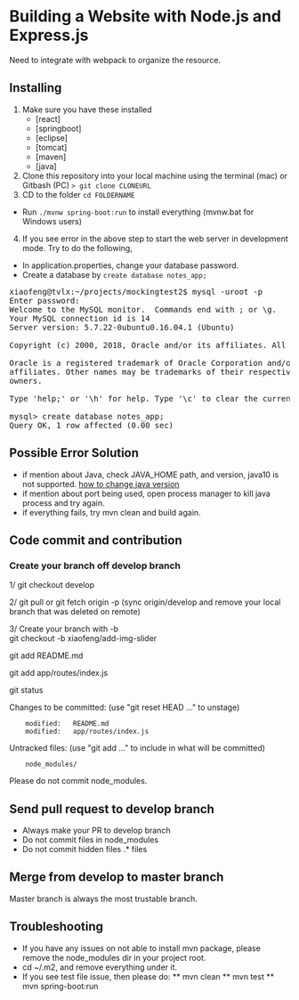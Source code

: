 # Building a Website with Node.js and Express.js
Need to integrate with webpack to organize the resource.

## Installing
1. Make sure you have these installed
	- [react]
	- [springboot]
	- [eclipse]
	- [tomcat]
    - [maven]
    - [java]
2. Clone this repository into your local machine using the terminal (mac) or Gitbash (PC) `> git clone CLONEURL`
3. CD to the folder `cd FOLDERNAME`
* Run `./mvnw spring-boot:run` to install everything (mvnw.bat for Windows users)

4. If you see error in the above step to start the web server in development mode. Try to do the following,

* In application.properties, change your database password.
* Create a database by `create database notes_app;`
<pre>
xiaofeng@tvlx:~/projects/mockingtest2$ mysql -uroot -p
Enter password: 
Welcome to the MySQL monitor.  Commands end with ; or \g.
Your MySQL connection id is 14
Server version: 5.7.22-0ubuntu0.16.04.1 (Ubuntu)

Copyright (c) 2000, 2018, Oracle and/or its affiliates. All rights reserved.

Oracle is a registered trademark of Oracle Corporation and/or its
affiliates. Other names may be trademarks of their respective
owners.

Type 'help;' or '\h' for help. Type '\c' to clear the current input statement.

mysql> create database notes_app;
Query OK, 1 row affected (0.00 sec)
</pre>


## Possible Error Solution

* if mention about Java, check JAVA_HOME path, and version, java10 is not supported. [how to change java version](https://stackoverflow.com/questions/21964709/how-to-set-or-change-the-default-java-jdk-version-on-os-x)
* if mention about port being used, open process manager to kill java process and try again. 
* if everything fails, try mvn clean and build again.


## Code commit and contribution

### Create your branch off develop branch

1/ git checkout develop <br>

2/ git pull or git fetch origin -p (sync origin/develop and remove your local branch that was deleted on remote) <br>

3/ Create your branch with -b <br>
git checkout -b xiaofeng/add-img-slider <br>


 git add README.md

 git add app/routes/index.js

 git status


Changes to be committed:
  (use "git reset HEAD <file>..." to unstage)

        modified:   README.md
        modified:   app/routes/index.js

Untracked files:
  (use "git add <file>..." to include in what will be committed)

        node_modules/

Please do not commit node_modules.


## Send pull request to develop branch

* Always make your PR to develop branch
* Do not commit files in node_modules
* Do not commit hidden files .* files
 
## Merge from develop to master branch
Master branch is always the most trustable branch.

## Troubleshooting

* If you have any issues on not able to install mvn package, please 
  remove the node_modules dir in your project root.
* cd ~/.m2, and remove everything under it.
* If you see test file issue, then please do:
** mvn clean
** mvn test
** mvn spring-boot:run